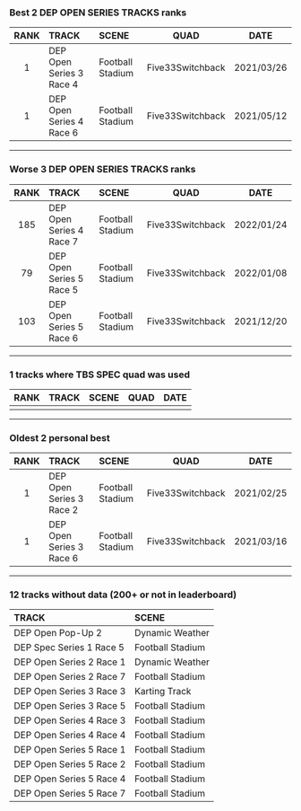 ### Best 2 DEP OPEN SERIES TRACKS ranks
|RANK|TRACK|SCENE|QUAD|DATE|
|:---:|:---|:---|:---:|:---:|
|1|DEP Open Series 3 Race 4|Football Stadium|Five33Switchback|2021/03/26|
|1|DEP Open Series 4 Race 6|Football Stadium|Five33Switchback|2021/05/12|
---
### Worse 3 DEP OPEN SERIES TRACKS ranks
|RANK|TRACK|SCENE|QUAD|DATE|
|:---:|:---|:---|:---:|:---:|
|185|DEP Open Series 4 Race 7|Football Stadium|Five33Switchback|2022/01/24|
|79|DEP Open Series 5 Race 5|Football Stadium|Five33Switchback|2022/01/08|
|103|DEP Open Series 5 Race 6|Football Stadium|Five33Switchback|2021/12/20|
---
### 1 tracks where TBS SPEC quad was used
|RANK|TRACK|SCENE|QUAD|DATE|
|:---:|:---|:---|:---:|:---:|
||||||
---
### Oldest 2 personal best
|RANK|TRACK|SCENE|QUAD|DATE|
|:---:|:---|:---|:---:|:---:|
|1|DEP Open Series 3 Race 2|Football Stadium|Five33Switchback|2021/02/25|
|1|DEP Open Series 3 Race 6|Football Stadium|Five33Switchback|2021/03/16|
---
### 12 tracks without data (200+ or not in leaderboard)
|TRACK|SCENE|
|:---|:---|
|DEP Open Pop-Up 2|Dynamic Weather|
|DEP Spec Series 1 Race 5|Football Stadium|
|DEP Open Series 2 Race 1|Dynamic Weather|
|DEP Open Series 2 Race 7|Football Stadium|
|DEP Open Series 3 Race 3|Karting Track|
|DEP Open Series 3 Race 5|Football Stadium|
|DEP Open Series 4 Race 3|Football Stadium|
|DEP Open Series 4 Race 4|Football Stadium|
|DEP Open Series 5 Race 1|Football Stadium|
|DEP Open Series 5 Race 2|Football Stadium|
|DEP Open Series 5 Race 4|Football Stadium|
|DEP Open Series 5 Race 7|Football Stadium|
